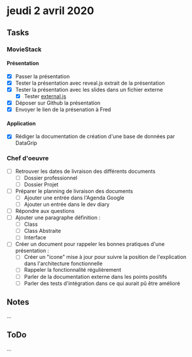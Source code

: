# jeudi 2 avril 2020

## Tasks

### MovieStack

#### Présentation

- [x] Passer la présentation
- [x] Tester la présentation avec reveal.js extrait de la présentation
- [x] Tester la présentation avec les slides dans un fichier externe
  - [x] Tester [external.js](https://github.com/janschoepke/reveal_external)
- [x] Déposer sur Github la présentation
- [x] Envoyer le lien de la présenation à Fred

#### Application

- [x] Rédiger la documentation de création d'une base de données par DataGrip

### Chef d'oeuvre

- [ ] Retrouver les dates de livraison des différents documents
  - [ ] Dossier professionnel
  - [ ] Dossier Projet
- [ ] Préparer le planning de livraison des documents
  - [ ] Ajouter une entrée dans l'Agenda Google
  - [ ] Ajouter un entrée dans le dev diary
- [ ] Répondre aux questions
- [ ] Ajouter une paragraphe définition :
  - [ ] Class
  - [ ] Class Abstraite
  - [ ] Interface
- [ ] Créer un document pour rappeler les bonnes pratiques d'une présentation :
  - [ ] Créer un "icone" mise à jour pour suivre la position de l'explication dans l'architecture fonctionnelle
  - [ ] Rappeler la fonctionnalité régulièrement
  - [ ] Parler de la documentation externe dans les points positifs
  - [ ] Parler des tests d'intégration dans ce qui aurait pû être amélioré

## Notes

...

## ToDo

...
